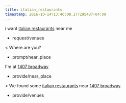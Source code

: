 ```yaml
---
title: italian_restaurants
timestamp: 2016-10-14T13:46:08.177295487-04:00
---
```


i want [italian restaurants](type) near me
* request/venues

< Where are you?
* prompt/near_place

I'm at [1407 broadway](place)
* provide/near_place

< We found some [italian restaurants](type) near [1407 broadway](place)
* provide/venues
